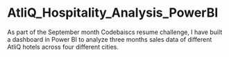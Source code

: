 # AtliQ_Hospitality_Analysis_PowerBI
As part of the September month Codebaiscs resume challenge, I have built a dashboard in Power BI to analyze three months sales data of different  AtliQ hotels across four different cities. 
